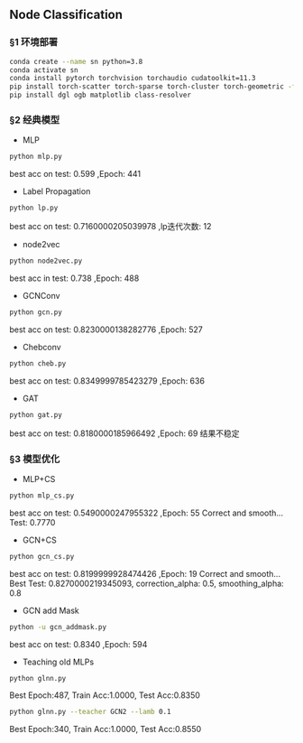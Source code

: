 ## Node Classification

### §1 环境部署
```bash
conda create --name sn python=3.8
conda activate sn
conda install pytorch torchvision torchaudio cudatoolkit=11.3 
pip install torch-scatter torch-sparse torch-cluster torch-geometric -f https://data.pyg.org/whl/torch-1.11.0+cu113.html
pip install dgl ogb matplotlib class-resolver
```


### §2 经典模型
- MLP
```bash
python mlp.py
```
best acc on test: 0.599 ,Epoch: 441



- Label Propagation
```bash
python lp.py
```
best acc on test: 0.7160000205039978 ,lp迭代次数: 12

- node2vec
```bash
python node2vec.py
```
best acc in test: 0.738 ,Epoch: 488

- GCNConv
```bash
python gcn.py
```
best acc on test: 0.8230000138282776 ,Epoch: 527

- Chebconv
```bash
python cheb.py
```
best acc on test: 0.8349999785423279 ,Epoch: 636

- GAT
```bash
python gat.py
```
best acc on test: 0.8180000185966492 ,Epoch: 69  结果不稳定

### §3 模型优化

- MLP+CS
```bash
python mlp_cs.py
```
best acc on test: 0.5490000247955322 ,Epoch: 55
Correct and smooth...
Test: 0.7770

- GCN+CS
```bash
python gcn_cs.py
```
best acc on test: 0.8199999928474426 ,Epoch: 19
Correct and smooth...
Best Test: 0.8270000219345093, correction_alpha: 0.5, smoothing_alpha: 0.8

- GCN add Mask
```bash
python -u gcn_addmask.py
```
best acc on test: 0.8340 ,Epoch: 594

- Teaching old MLPs
```bash
python glnn.py
```
Best Epoch:487, Train Acc:1.0000, Test Acc:0.8350

```bash
python glnn.py --teacher GCN2 --lamb 0.1
```
Best Epoch:340, Train Acc:1.0000, Test Acc:0.8550



